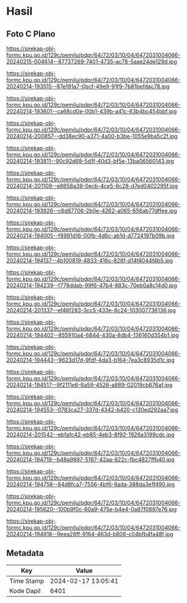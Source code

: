 # Hasil

## Foto C Plano

https://sirekap-obj-formc.kpu.go.id/129c/pemilu/pdpr/64/72/03/10/04/6472031004066-20240215-004614--87737269-7401-4735-ac78-5aae24de129d.jpg

https://sirekap-obj-formc.kpu.go.id/129c/pemilu/pdpr/64/72/03/10/04/6472031004066-20240214-193515--87e191a7-0bcf-49e9-91f9-7b81befdac78.jpg

https://sirekap-obj-formc.kpu.go.id/129c/pemilu/pdpr/64/72/03/10/04/6472031004066-20240214-193601--ca68cd0e-00b1-439b-a41c-63b4bc454bbf.jpg

https://sirekap-obj-formc.kpu.go.id/129c/pemilu/pdpr/64/72/03/10/04/6472031004066-20240214-200857--dd38ec90-a371-4a00-b3be-1055e9ba5c2f.jpg

https://sirekap-obj-formc.kpu.go.id/129c/pemilu/pdpr/64/72/03/10/04/6472031004066-20240214-193811--90c92d68-5d1f-40d3-bf5e-13ba06560143.jpg

https://sirekap-obj-formc.kpu.go.id/129c/pemilu/pdpr/64/72/03/10/04/6472031004066-20240214-201109--e8658a39-0ecb-4ce5-8c28-d7ed0402295f.jpg

https://sirekap-obj-formc.kpu.go.id/129c/pemilu/pdpr/64/72/03/10/04/6472031004066-20240214-193926--c6d87706-2b0e-4262-a065-656ab77dffee.jpg

https://sirekap-obj-formc.kpu.go.id/129c/pemilu/pdpr/64/72/03/10/04/6472031004066-20240214-194005--f8991d16-00fb-4d6c-ab1d-d7724197b09b.jpg

https://sirekap-obj-formc.kpu.go.id/129c/pemilu/pdpr/64/72/03/10/04/6472031004066-20240214-194137--4b100819-4833-416c-828f-d14f4044f4b5.jpg

https://sirekap-obj-formc.kpu.go.id/129c/pemilu/pdpr/64/72/03/10/04/6472031004066-20240214-194239--f778ddab-99f6-47b4-883c-70eb0a8c14d0.jpg

https://sirekap-obj-formc.kpu.go.id/129c/pemilu/pdpr/64/72/03/10/04/6472031004066-20240214-201337--ef46f283-3cc5-433e-8c24-103007736136.jpg

https://sirekap-obj-formc.kpu.go.id/129c/pemilu/pdpr/64/72/03/10/04/6472031004066-20240214-194402--855910a4-6844-430a-8db4-136160d354b1.jpg

https://sirekap-obj-formc.kpu.go.id/129c/pemilu/pdpr/64/72/03/10/04/6472031004066-20240214-194443--9623d17d-9fdf-4da3-b164-7ea3c8935d1c.jpg

https://sirekap-obj-formc.kpu.go.id/129c/pemilu/pdpr/64/72/03/10/04/6472031004066-20240214-194517--9f2111e6-6a59-4526-a889-02019cb676af.jpg

https://sirekap-obj-formc.kpu.go.id/129c/pemilu/pdpr/64/72/03/10/04/6472031004066-20240214-194553--0783ca27-337d-4342-b420-c130ed292aa7.jpg

https://sirekap-obj-formc.kpu.go.id/129c/pemilu/pdpr/64/72/03/10/04/6472031004066-20240214-201542--ebfafc42-eb85-4eb3-8f92-1926a3199cdc.jpg

https://sirekap-obj-formc.kpu.go.id/129c/pemilu/pdpr/64/72/03/10/04/6472031004066-20240214-194719--b48a9897-5187-42aa-822c-fbc4827ffb40.jpg

https://sirekap-obj-formc.kpu.go.id/129c/pemilu/pdpr/64/72/03/10/04/6472031004066-20240214-194758--84d8fca7-7556-4bf6-9ada-388da3e1f490.jpg

https://sirekap-obj-formc.kpu.go.id/129c/pemilu/pdpr/64/72/03/10/04/6472031004066-20240214-195620--100b9f0c-60a9-475e-b4e4-0a87f0897e76.jpg

https://sirekap-obj-formc.kpu.go.id/129c/pemilu/pdpr/64/72/03/10/04/6472031004066-20240214-194918--9eea26ff-9164-463d-b806-c04bfb4fa48f.jpg


## Metadata

| Key        | Value               |
| ---------- | ------------------- |
| Time Stamp | 2024-02-17 13:05:41 |
| Kode Dapil | 6401                |



